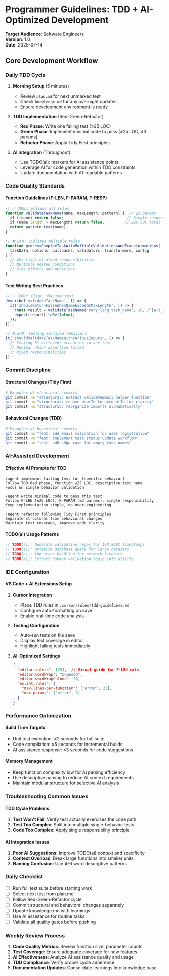 # Programmer Guidelines: TDD + AI-Optimized Development

**Target Audience**: Software Engineers  
**Version**: 1.0  
**Date**: 2025-07-14

## Core Development Workflow

### Daily TDD Cycle
1. **Morning Setup** (5 minutes)
   - Review `plan.md` for next unmarked test
   - Check `knowledge.md` for any overnight updates
   - Ensure development environment is ready

2. **TDD Implementation** (Red-Green-Refactor)
   - **Red Phase**: Write one failing test (≤25 LOC)
   - **Green Phase**: Implement minimal code to pass (≤25 LOC, ≤3 params)
   - **Refactor Phase**: Apply Tidy First principles

3. **AI Integration** (Throughout)
   - Use TODO(ai): markers for AI assistance points
   - Leverage AI for code generation within TDD constraints
   - Update documentation with AI-readable patterns

### Code Quality Standards

#### Function Guidelines (F-LEN, F-PARAM, F-RESP)
```javascript
// ✅ GOOD: Follows all rules
function validateTaskName(name, maxLength, pattern) {  // ≤3 params
  if (!name) return false;                            // Single responsibility
  if (name.length > maxLength) return false;         // ≤25 LOC total
  return pattern.test(name);
}

// ❌ BAD: Violates multiple rules
function processComplexTaskWithMultipleValidationsAndTransformations(
  taskData, options, callbacks, validators, transformers, config
) {
  // 40+ lines of mixed responsibilities
  // Multiple nested conditions
  // Side effects and mutations
}
```

#### Test Writing Best Practices
```javascript
// ✅ GOOD: Clear, focused test
describe('validateTaskName', () => {
  it('shouldReturnFalseWhenNameExceedsMaxLength', () => {
    const result = validateTaskName('very_long_task_name', 10, /^[a-z_]+$/);
    expect(result).toBe(false);
  });
});

// ❌ BAD: Testing multiple behaviors
it('shouldValidateTaskNameWithVariousInputs', () => {
  // Testing 5+ different scenarios in one test
  // Unclear which assertion failed
  // Mixed responsibilities
});
```

### Commit Discipline

#### Structural Changes (Tidy First)
```bash
# Examples of structural commits
git commit -m "structural: extract validateEmail helper function"
git commit -m "structural: rename userId to accountId for clarity" 
git commit -m "structural: reorganize imports alphabetically"
```

#### Behavioral Changes (TDD)
```bash
# Examples of behavioral commits  
git commit -m "feat: add email validation for user registration"
git commit -m "feat: implement task status update workflow"
git commit -m "test: add edge case for empty task names"
```

### AI-Assisted Development

#### Effective AI Prompts for TDD
```text
/agent implement failing test for [specific behavior]
Follow TDD Red phase, function ≤25 LOC, descriptive test name
Focus on single behavior validation

/agent write minimal code to pass this test
Follow F-LEN (≤25 LOC), F-PARAM (≤3 params), single responsibility
Keep implementation simple, no over-engineering

/agent refactor following Tidy First principles
Separate structural from behavioral changes
Maintain test coverage, improve code clarity
```

#### TODO(ai) Usage Patterns
```javascript
// TODO(ai): Generate validation regex for ISO 8601 timestamps
// TODO(ai): Optimize database query for large datasets
// TODO(ai): Add error handling for network timeouts
// TODO(ai): Extract common validation logic into utility
```

### IDE Configuration

#### VS Code + AI Extensions Setup
1. **Cursor Integration**
   - Place TDD rules in `.cursor/rules/tdd-guidelines.md`
   - Configure auto-formatting on save
   - Enable real-time code analysis

2. **Testing Configuration**
   - Auto-run tests on file save
   - Display test coverage in editor
   - Highlight failing tests immediately

3. **AI-Optimized Settings**
   ```json
   {
     "editor.rulers": [25],  // Visual guide for F-LEN rule
     "editor.wordWrap": "bounded",
     "editor.wordWrapColumn": 80,
     "eslint.rules": {
       "max-lines-per-function": ["error", 25],
       "max-params": ["error", 3]
     }
   }
   ```

### Performance Optimization

#### Build Time Targets
- Unit test execution: ≤2 seconds for full suite
- Code compilation: ≤5 seconds for incremental builds
- AI assistance response: ≤3 seconds for code suggestions

#### Memory Management
- Keep function complexity low for AI parsing efficiency
- Use descriptive naming to reduce AI context requirements
- Maintain modular structure for selective AI analysis

### Troubleshooting Common Issues

#### TDD Cycle Problems
1. **Test Won't Fail**: Verify test actually exercises the code path
2. **Test Too Complex**: Split into multiple single-behavior tests
3. **Code Too Complex**: Apply single responsibility principle

#### AI Integration Issues
1. **Poor AI Suggestions**: Improve TODO(ai) context and specificity
2. **Context Overload**: Break large functions into smaller units
3. **Naming Confusion**: Use 4-6 word descriptive patterns

### Daily Checklist
- [ ] Run full test suite before starting work
- [ ] Select next test from plan.md
- [ ] Follow Red-Green-Refactor cycle
- [ ] Commit structural and behavioral changes separately
- [ ] Update knowledge.md with learnings
- [ ] Use AI assistance for routine tasks
- [ ] Validate all quality gates before pushing

### Weekly Review Process
1. **Code Quality Metrics**: Review function size, parameter counts
2. **Test Coverage**: Ensure adequate coverage for new features
3. **AI Effectiveness**: Analyze AI assistance quality and usage
4. **TDD Compliance**: Verify proper cycle adherence
5. **Documentation Updates**: Consolidate learnings into knowledge base
